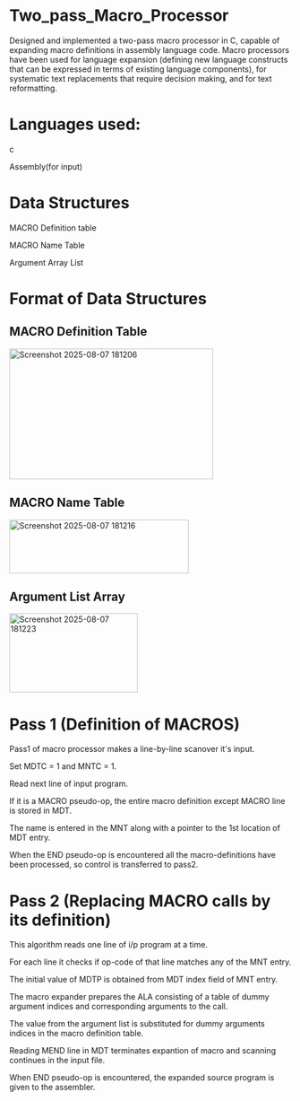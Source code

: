 # Two_pass_Macro_Processor
Designed and implemented a two-pass macro processor in C, capable of expanding macro definitions in assembly language code.
Macro processors have been used for language expansion (defining new language constructs that can be expressed in terms of existing language components), for systematic text replacements that require decision making, and for text reformatting.

# Languages used:
 c
 
 Assembly(for input)

 # Data Structures
MACRO Definition table

MACRO Name Table

Argument Array List

# Format of Data Structures
## MACRO Definition Table
<img width="364" height="233" alt="Screenshot 2025-08-07 181206" src="https://github.com/user-attachments/assets/ab645fc1-d73c-4665-87c7-b8e3c145b304" />

## MACRO Name Table
<img width="320" height="96" alt="Screenshot 2025-08-07 181216" src="https://github.com/user-attachments/assets/32e794a7-54ba-4b3e-99bb-e7068c70d01f" />

## Argument List Array
<img width="229" height="141" alt="Screenshot 2025-08-07 181223" src="https://github.com/user-attachments/assets/34218c20-aac4-493c-a58e-e8379fb32c57" />


# Pass 1 (Definition of MACROS)

Pass1 of macro processor makes a line-by-line scanover it's input.

Set MDTC = 1 and MNTC = 1.

Read next line of input program.

If it is a MACRO pseudo-op, the entire macro definition except MACRO line is stored in MDT.

The name is entered in the MNT along with a pointer to the 1st location of MDT entry.

When the END pseudo-op is encountered all the macro-definitions have been processed, so control is transferred to pass2.

# Pass 2 (Replacing MACRO calls by its definition)
This algorithm reads one line of i/p program at a time.

For each line it checks if op-code of that line matches any of the MNT entry.

The initial value of MDTP is obtained from MDT index field of MNT entry.

The macro expander prepares the ALA consisting of a table of dummy argument indices and corresponding arguments to the call.

The value from the argument list is substituted for dummy arguments indices in the macro definition table.

Reading MEND line in MDT terminates expantion of macro and scanning continues in the input file.

When END pseudo-op is encountered, the expanded source program is given to the assembler.
